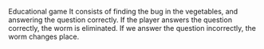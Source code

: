 Educational game
It consists of finding the bug in the vegetables, and answering the question correctly. If the player answers the question correctly, the worm is eliminated. If we answer the question incorrectly, the worm changes place.
